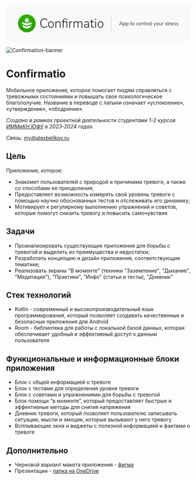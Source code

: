 <svg width="2325" height="466" viewBox="0 0 2325 466" fill="none" xmlns="http://www.w3.org/2000/svg">
<rect width="2325" height="466" rx="60" fill="#F9F9F9"/>
<path d="M1325 120V346" stroke="#1E1E1E" stroke-opacity="0.46" stroke-width="2" stroke-linecap="round"/>
<path d="M1428.42 257.396C1427.85 257.396 1427.39 257.264 1427.04 257C1426.73 256.78 1426.55 256.45 1426.51 256.01C1426.51 255.57 1426.62 255.086 1426.84 254.558L1445.38 211.922C1445.69 211.262 1446.07 210.8 1446.51 210.536C1446.95 210.228 1447.39 210.074 1447.83 210.074C1448.35 210.074 1448.82 210.228 1449.21 210.536C1449.65 210.8 1450 211.262 1450.27 211.922L1468.81 254.558C1469.08 255.086 1469.19 255.57 1469.14 256.01C1469.14 256.45 1468.99 256.78 1468.68 257C1468.42 257.264 1468 257.396 1467.43 257.396C1466.81 257.396 1466.31 257.242 1465.91 256.934C1465.56 256.582 1465.25 256.12 1464.99 255.548L1459.9 243.602L1462.08 244.592H1433.5L1435.75 243.602L1430.67 255.548C1430.4 256.208 1430.07 256.692 1429.68 257C1429.32 257.264 1428.91 257.396 1428.42 257.396ZM1447.76 215.486L1436.54 241.886L1435.02 241.094H1460.56L1459.18 241.886L1447.89 215.486H1447.76ZM1478.96 269.276C1478.3 269.276 1477.79 269.1 1477.44 268.748C1477.09 268.396 1476.91 267.89 1476.91 267.23V226.64C1476.91 225.936 1477.09 225.408 1477.44 225.056C1477.79 224.704 1478.3 224.528 1478.96 224.528C1479.57 224.528 1480.06 224.704 1480.41 225.056C1480.76 225.408 1480.94 225.936 1480.94 226.64V233.372L1480.21 232.976C1480.96 230.336 1482.39 228.246 1484.5 226.706C1486.61 225.166 1489.16 224.396 1492.16 224.396C1495.02 224.396 1497.5 225.078 1499.61 226.442C1501.77 227.806 1503.42 229.72 1504.56 232.184C1505.75 234.648 1506.35 237.574 1506.35 240.962C1506.35 244.35 1505.75 247.298 1504.56 249.806C1503.42 252.27 1501.79 254.184 1499.68 255.548C1497.57 256.868 1495.06 257.528 1492.16 257.528C1489.16 257.528 1486.61 256.758 1484.5 255.218C1482.39 253.678 1480.96 251.632 1480.21 249.08H1480.94V267.23C1480.94 267.89 1480.76 268.396 1480.41 268.748C1480.06 269.1 1479.57 269.276 1478.96 269.276ZM1491.56 254.162C1493.72 254.162 1495.59 253.656 1497.17 252.644C1498.8 251.588 1500.05 250.07 1500.93 248.09C1501.81 246.11 1502.25 243.734 1502.25 240.962C1502.25 236.782 1501.29 233.548 1499.35 231.26C1497.41 228.972 1494.82 227.828 1491.56 227.828C1489.41 227.828 1487.51 228.356 1485.89 229.412C1484.3 230.424 1483.07 231.92 1482.19 233.9C1481.31 235.836 1480.87 238.19 1480.87 240.962C1480.87 245.186 1481.84 248.442 1483.77 250.73C1485.71 253.018 1488.31 254.162 1491.56 254.162ZM1516.92 269.276C1516.26 269.276 1515.75 269.1 1515.4 268.748C1515.05 268.396 1514.87 267.89 1514.87 267.23V226.64C1514.87 225.936 1515.05 225.408 1515.4 225.056C1515.75 224.704 1516.26 224.528 1516.92 224.528C1517.54 224.528 1518.02 224.704 1518.37 225.056C1518.72 225.408 1518.9 225.936 1518.9 226.64V233.372L1518.17 232.976C1518.92 230.336 1520.35 228.246 1522.46 226.706C1524.58 225.166 1527.13 224.396 1530.12 224.396C1532.98 224.396 1535.47 225.078 1537.58 226.442C1539.73 227.806 1541.38 229.72 1542.53 232.184C1543.72 234.648 1544.31 237.574 1544.31 240.962C1544.31 244.35 1543.72 247.298 1542.53 249.806C1541.38 252.27 1539.76 254.184 1537.64 255.548C1535.53 256.868 1533.02 257.528 1530.12 257.528C1527.13 257.528 1524.58 256.758 1522.46 255.218C1520.35 253.678 1518.92 251.632 1518.17 249.08H1518.9V267.23C1518.9 267.89 1518.72 268.396 1518.37 268.748C1518.02 269.1 1517.54 269.276 1516.92 269.276ZM1529.53 254.162C1531.68 254.162 1533.55 253.656 1535.14 252.644C1536.76 251.588 1538.02 250.07 1538.9 248.09C1539.78 246.11 1540.22 243.734 1540.22 240.962C1540.22 236.782 1539.25 233.548 1537.31 231.26C1535.38 228.972 1532.78 227.828 1529.53 227.828C1527.37 227.828 1525.48 228.356 1523.85 229.412C1522.27 230.424 1521.03 231.92 1520.15 233.9C1519.27 235.836 1518.83 238.19 1518.83 240.962C1518.83 245.186 1519.8 248.442 1521.74 250.73C1523.67 253.018 1526.27 254.162 1529.53 254.162ZM1581.54 257.528C1579.17 257.528 1577.19 257.088 1575.6 256.208C1574.02 255.328 1572.83 254.074 1572.04 252.446C1571.25 250.774 1570.85 248.728 1570.85 246.308V228.224H1565.97C1565.4 228.224 1564.93 228.092 1564.58 227.828C1564.23 227.52 1564.05 227.102 1564.05 226.574C1564.05 226.09 1564.23 225.716 1564.58 225.452C1564.93 225.144 1565.4 224.99 1565.97 224.99H1570.85V216.74C1570.85 216.036 1571.03 215.53 1571.38 215.222C1571.73 214.87 1572.24 214.694 1572.9 214.694C1573.51 214.694 1574 214.87 1574.35 215.222C1574.7 215.53 1574.88 216.036 1574.88 216.74V224.99H1583.79C1584.4 224.99 1584.87 225.144 1585.17 225.452C1585.48 225.716 1585.64 226.09 1585.64 226.574C1585.64 227.102 1585.48 227.52 1585.17 227.828C1584.87 228.092 1584.4 228.224 1583.79 228.224H1574.88V245.78C1574.88 248.464 1575.43 250.51 1576.53 251.918C1577.63 253.326 1579.45 254.03 1582.01 254.03C1582.89 254.03 1583.61 253.942 1584.18 253.766C1584.8 253.546 1585.31 253.436 1585.7 253.436C1586.01 253.436 1586.27 253.568 1586.49 253.832C1586.76 254.096 1586.89 254.514 1586.89 255.086C1586.89 255.438 1586.8 255.79 1586.63 256.142C1586.49 256.494 1586.23 256.714 1585.83 256.802C1585.35 256.978 1584.69 257.132 1583.85 257.264C1583.02 257.44 1582.25 257.528 1581.54 257.528ZM1603.99 257.528C1601 257.528 1598.4 256.846 1596.2 255.482C1594 254.118 1592.28 252.204 1591.05 249.74C1589.86 247.276 1589.27 244.35 1589.27 240.962C1589.27 238.454 1589.6 236.188 1590.26 234.164C1590.96 232.14 1591.95 230.402 1593.23 228.95C1594.55 227.454 1596.11 226.332 1597.92 225.584C1599.76 224.792 1601.79 224.396 1603.99 224.396C1607.02 224.396 1609.64 225.078 1611.84 226.442C1614.04 227.806 1615.74 229.742 1616.92 232.25C1618.16 234.714 1618.77 237.618 1618.77 240.962C1618.77 243.514 1618.42 245.802 1617.72 247.826C1617.06 249.85 1616.07 251.588 1614.75 253.04C1613.47 254.492 1611.93 255.614 1610.13 256.406C1608.32 257.154 1606.28 257.528 1603.99 257.528ZM1603.99 254.162C1606.19 254.162 1608.08 253.656 1609.66 252.644C1611.29 251.588 1612.52 250.07 1613.36 248.09C1614.24 246.11 1614.68 243.734 1614.68 240.962C1614.68 236.782 1613.71 233.548 1611.78 231.26C1609.88 228.972 1607.29 227.828 1603.99 227.828C1601.83 227.828 1599.94 228.356 1598.31 229.412C1596.73 230.424 1595.5 231.92 1594.62 233.9C1593.78 235.836 1593.36 238.19 1593.36 240.962C1593.36 245.186 1594.33 248.442 1596.27 250.73C1598.2 253.018 1600.78 254.162 1603.99 254.162ZM1657.04 257.528C1653.92 257.528 1651.23 256.846 1648.99 255.482C1646.75 254.074 1645.01 252.116 1643.78 249.608C1642.59 247.056 1641.99 244.108 1641.99 240.764C1641.99 238.212 1642.32 235.946 1642.98 233.966C1643.69 231.942 1644.68 230.226 1645.95 228.818C1647.27 227.41 1648.86 226.332 1650.71 225.584C1652.6 224.792 1654.71 224.396 1657.04 224.396C1658.67 224.396 1660.34 224.682 1662.06 225.254C1663.77 225.782 1665.34 226.684 1666.74 227.96C1667.05 228.224 1667.25 228.532 1667.34 228.884C1667.43 229.236 1667.4 229.588 1667.27 229.94C1667.14 230.248 1666.94 230.512 1666.68 230.732C1666.41 230.908 1666.08 231.018 1665.69 231.062C1665.34 231.062 1664.96 230.886 1664.57 230.534C1663.33 229.522 1662.08 228.84 1660.8 228.488C1659.57 228.092 1658.36 227.894 1657.17 227.894C1655.37 227.894 1653.79 228.18 1652.42 228.752C1651.06 229.324 1649.89 230.16 1648.92 231.26C1648 232.36 1647.3 233.724 1646.81 235.352C1646.33 236.936 1646.09 238.762 1646.09 240.83C1646.09 244.966 1647.03 248.222 1648.92 250.598C1650.86 252.93 1653.61 254.096 1657.17 254.096C1658.36 254.096 1659.57 253.92 1660.8 253.568C1662.08 253.172 1663.33 252.468 1664.57 251.456C1664.96 251.104 1665.34 250.95 1665.69 250.994C1666.08 250.994 1666.41 251.104 1666.68 251.324C1666.94 251.5 1667.12 251.764 1667.21 252.116C1667.34 252.424 1667.36 252.754 1667.27 253.106C1667.18 253.458 1666.99 253.766 1666.68 254.03C1665.31 255.306 1663.77 256.208 1662.06 256.736C1660.34 257.264 1658.67 257.528 1657.04 257.528ZM1686.36 257.528C1683.37 257.528 1680.77 256.846 1678.57 255.482C1676.37 254.118 1674.66 252.204 1673.42 249.74C1672.24 247.276 1671.64 244.35 1671.64 240.962C1671.64 238.454 1671.97 236.188 1672.63 234.164C1673.34 232.14 1674.33 230.402 1675.6 228.95C1676.92 227.454 1678.48 226.332 1680.29 225.584C1682.14 224.792 1684.16 224.396 1686.36 224.396C1689.4 224.396 1692.01 225.078 1694.21 226.442C1696.41 227.806 1698.11 229.742 1699.3 232.25C1700.53 234.714 1701.14 237.618 1701.14 240.962C1701.14 243.514 1700.79 245.802 1700.09 247.826C1699.43 249.85 1698.44 251.588 1697.12 253.04C1695.84 254.492 1694.3 255.614 1692.5 256.406C1690.69 257.154 1688.65 257.528 1686.36 257.528ZM1686.36 254.162C1688.56 254.162 1690.45 253.656 1692.04 252.644C1693.66 251.588 1694.9 250.07 1695.73 248.09C1696.61 246.11 1697.05 243.734 1697.05 240.962C1697.05 236.782 1696.08 233.548 1694.15 231.26C1692.26 228.972 1689.66 227.828 1686.36 227.828C1684.2 227.828 1682.31 228.356 1680.68 229.412C1679.1 230.424 1677.87 231.92 1676.99 233.9C1676.15 235.836 1675.73 238.19 1675.73 240.962C1675.73 245.186 1676.7 248.442 1678.64 250.73C1680.57 253.018 1683.15 254.162 1686.36 254.162ZM1711.76 257.396C1711.1 257.396 1710.6 257.22 1710.24 256.868C1709.89 256.516 1709.72 256.01 1709.72 255.35V226.64C1709.72 225.936 1709.89 225.408 1710.24 225.056C1710.6 224.704 1711.1 224.528 1711.76 224.528C1712.38 224.528 1712.84 224.704 1713.15 225.056C1713.5 225.408 1713.68 225.936 1713.68 226.64V232.844L1712.95 232.448C1713.83 229.808 1715.33 227.806 1717.44 226.442C1719.59 225.078 1722.06 224.396 1724.83 224.396C1727.38 224.396 1729.49 224.858 1731.17 225.782C1732.88 226.662 1734.16 228.026 1734.99 229.874C1735.83 231.722 1736.25 234.032 1736.25 236.804V255.35C1736.25 256.01 1736.07 256.516 1735.72 256.868C1735.37 257.22 1734.88 257.396 1734.27 257.396C1733.61 257.396 1733.1 257.22 1732.75 256.868C1732.4 256.516 1732.22 256.01 1732.22 255.35V237.134C1732.22 233.922 1731.58 231.59 1730.31 230.138C1729.03 228.642 1727.01 227.894 1724.24 227.894C1721.07 227.894 1718.52 228.884 1716.58 230.864C1714.69 232.8 1713.74 235.418 1713.74 238.718V255.35C1713.74 256.714 1713.08 257.396 1711.76 257.396ZM1758.73 257.528C1756.35 257.528 1754.37 257.088 1752.79 256.208C1751.2 255.328 1750.01 254.074 1749.22 252.446C1748.43 250.774 1748.03 248.728 1748.03 246.308V228.224H1743.15C1742.58 228.224 1742.12 228.092 1741.76 227.828C1741.41 227.52 1741.24 227.102 1741.24 226.574C1741.24 226.09 1741.41 225.716 1741.76 225.452C1742.12 225.144 1742.58 224.99 1743.15 224.99H1748.03V216.74C1748.03 216.036 1748.21 215.53 1748.56 215.222C1748.91 214.87 1749.42 214.694 1750.08 214.694C1750.7 214.694 1751.18 214.87 1751.53 215.222C1751.88 215.53 1752.06 216.036 1752.06 216.74V224.99H1760.97C1761.59 224.99 1762.05 225.144 1762.36 225.452C1762.66 225.716 1762.82 226.09 1762.82 226.574C1762.82 227.102 1762.66 227.52 1762.36 227.828C1762.05 228.092 1761.59 228.224 1760.97 228.224H1752.06V245.78C1752.06 248.464 1752.61 250.51 1753.71 251.918C1754.81 253.326 1756.64 254.03 1759.19 254.03C1760.07 254.03 1760.79 253.942 1761.37 253.766C1761.98 253.546 1762.49 253.436 1762.88 253.436C1763.19 253.436 1763.46 253.568 1763.68 253.832C1763.94 254.096 1764.07 254.514 1764.07 255.086C1764.07 255.438 1763.98 255.79 1763.81 256.142C1763.68 256.494 1763.41 256.714 1763.02 256.802C1762.53 256.978 1761.87 257.132 1761.04 257.264C1760.2 257.44 1759.43 257.528 1758.73 257.528ZM1770.8 257.396C1770.14 257.396 1769.63 257.22 1769.28 256.868C1768.93 256.516 1768.75 256.01 1768.75 255.35V226.64C1768.75 225.936 1768.93 225.408 1769.28 225.056C1769.63 224.704 1770.14 224.528 1770.8 224.528C1771.42 224.528 1771.88 224.704 1772.19 225.056C1772.54 225.408 1772.71 225.936 1772.71 226.64V232.514H1772.05C1772.85 229.918 1774.25 227.916 1776.28 226.508C1778.35 225.1 1780.81 224.374 1783.67 224.33C1784.2 224.286 1784.64 224.396 1784.99 224.66C1785.34 224.924 1785.52 225.342 1785.52 225.914C1785.56 226.53 1785.43 227.014 1785.12 227.366C1784.81 227.674 1784.31 227.872 1783.6 227.96L1782.68 228.026C1779.56 228.334 1777.14 229.368 1775.42 231.128C1773.7 232.888 1772.85 235.264 1772.85 238.256V255.35C1772.85 256.01 1772.67 256.516 1772.32 256.868C1772.01 257.22 1771.5 257.396 1770.8 257.396ZM1803.66 257.528C1800.67 257.528 1798.08 256.846 1795.88 255.482C1793.68 254.118 1791.96 252.204 1790.73 249.74C1789.54 247.276 1788.95 244.35 1788.95 240.962C1788.95 238.454 1789.28 236.188 1789.94 234.164C1790.64 232.14 1791.63 230.402 1792.91 228.95C1794.23 227.454 1795.79 226.332 1797.59 225.584C1799.44 224.792 1801.46 224.396 1803.66 224.396C1806.7 224.396 1809.32 225.078 1811.52 226.442C1813.72 227.806 1815.41 229.742 1816.6 232.25C1817.83 234.714 1818.45 237.618 1818.45 240.962C1818.45 243.514 1818.1 245.802 1817.39 247.826C1816.73 249.85 1815.74 251.588 1814.42 253.04C1813.15 254.492 1811.61 255.614 1809.8 256.406C1808 257.154 1805.95 257.528 1803.66 257.528ZM1803.66 254.162C1805.86 254.162 1807.76 253.656 1809.34 252.644C1810.97 251.588 1812.2 250.07 1813.04 248.09C1813.92 246.11 1814.36 243.734 1814.36 240.962C1814.36 236.782 1813.39 233.548 1811.45 231.26C1809.56 228.972 1806.96 227.828 1803.66 227.828C1801.51 227.828 1799.62 228.356 1797.99 229.412C1796.4 230.424 1795.17 231.92 1794.29 233.9C1793.46 235.836 1793.04 238.19 1793.04 240.962C1793.04 245.186 1794.01 248.442 1795.94 250.73C1797.88 253.018 1800.45 254.162 1803.66 254.162ZM1836.26 257.528C1833.31 257.528 1831.02 256.604 1829.4 254.756C1827.81 252.908 1827.02 250.29 1827.02 246.902V212.12C1827.02 211.416 1827.2 210.91 1827.55 210.602C1827.9 210.25 1828.41 210.074 1829.07 210.074C1829.68 210.074 1830.17 210.25 1830.52 210.602C1830.87 210.91 1831.05 211.416 1831.05 212.12V246.44C1831.05 248.992 1831.55 250.906 1832.56 252.182C1833.58 253.414 1835.05 254.03 1836.99 254.03C1837.43 254.03 1837.8 254.008 1838.11 253.964C1838.42 253.92 1838.72 253.898 1839.03 253.898C1839.43 253.854 1839.71 253.942 1839.89 254.162C1840.11 254.338 1840.22 254.734 1840.22 255.35C1840.22 255.966 1840.07 256.428 1839.76 256.736C1839.45 257.044 1838.94 257.264 1838.24 257.396C1837.93 257.44 1837.6 257.462 1837.25 257.462C1836.94 257.506 1836.61 257.528 1836.26 257.528ZM1869.2 269.276C1868.67 269.276 1868.26 269.122 1867.95 268.814C1867.64 268.55 1867.46 268.176 1867.42 267.692C1867.42 267.252 1867.51 266.79 1867.68 266.306L1872.24 255.944V257.792L1859.3 227.564C1859.08 227.036 1858.99 226.552 1859.04 226.112C1859.13 225.628 1859.32 225.254 1859.63 224.99C1859.98 224.682 1860.47 224.528 1861.08 224.528C1861.66 224.528 1862.07 224.66 1862.34 224.924C1862.65 225.188 1862.91 225.606 1863.13 226.178L1874.88 254.624H1873.23L1884.98 226.178C1885.24 225.562 1885.53 225.144 1885.83 224.924C1886.14 224.66 1886.58 224.528 1887.15 224.528C1887.73 224.528 1888.14 224.682 1888.41 224.99C1888.72 225.254 1888.89 225.606 1888.94 226.046C1888.98 226.486 1888.89 226.97 1888.67 227.498L1871.45 267.692C1871.18 268.308 1870.87 268.726 1870.52 268.946C1870.21 269.166 1869.77 269.276 1869.2 269.276ZM1908.4 257.528C1905.41 257.528 1902.81 256.846 1900.61 255.482C1898.41 254.118 1896.7 252.204 1895.46 249.74C1894.28 247.276 1893.68 244.35 1893.68 240.962C1893.68 238.454 1894.01 236.188 1894.67 234.164C1895.38 232.14 1896.37 230.402 1897.64 228.95C1898.96 227.454 1900.52 226.332 1902.33 225.584C1904.18 224.792 1906.2 224.396 1908.4 224.396C1911.44 224.396 1914.05 225.078 1916.25 226.442C1918.45 227.806 1920.15 229.742 1921.34 232.25C1922.57 234.714 1923.18 237.618 1923.18 240.962C1923.18 243.514 1922.83 245.802 1922.13 247.826C1921.47 249.85 1920.48 251.588 1919.16 253.04C1917.88 254.492 1916.34 255.614 1914.54 256.406C1912.73 257.154 1910.69 257.528 1908.4 257.528ZM1908.4 254.162C1910.6 254.162 1912.49 253.656 1914.08 252.644C1915.7 251.588 1916.94 250.07 1917.77 248.09C1918.65 246.11 1919.09 243.734 1919.09 240.962C1919.09 236.782 1918.12 233.548 1916.19 231.26C1914.3 228.972 1911.7 227.828 1908.4 227.828C1906.24 227.828 1904.35 228.356 1902.72 229.412C1901.14 230.424 1899.91 231.92 1899.03 233.9C1898.19 235.836 1897.77 238.19 1897.77 240.962C1897.77 245.186 1898.74 248.442 1900.68 250.73C1902.61 253.018 1905.19 254.162 1908.4 254.162ZM1943.04 257.528C1940.49 257.528 1938.36 257.066 1936.64 256.142C1934.97 255.218 1933.71 253.832 1932.88 251.984C1932.04 250.136 1931.62 247.848 1931.62 245.12V226.64C1931.62 225.936 1931.8 225.408 1932.15 225.056C1932.5 224.704 1933.01 224.528 1933.67 224.528C1934.29 224.528 1934.77 224.704 1935.12 225.056C1935.47 225.408 1935.65 225.936 1935.65 226.64V244.922C1935.65 248.002 1936.29 250.312 1937.56 251.852C1938.84 253.348 1940.84 254.096 1943.57 254.096C1946.56 254.096 1948.98 253.106 1950.83 251.126C1952.68 249.102 1953.6 246.462 1953.6 243.206V226.64C1953.6 225.936 1953.78 225.408 1954.13 225.056C1954.48 224.704 1954.99 224.528 1955.65 224.528C1956.26 224.528 1956.75 224.704 1957.1 225.056C1957.45 225.408 1957.63 225.936 1957.63 226.64V255.35C1957.63 256.714 1956.99 257.396 1955.71 257.396C1955.1 257.396 1954.61 257.22 1954.26 256.868C1953.91 256.516 1953.73 256.01 1953.73 255.35V248.816L1954.53 249.278C1953.69 251.962 1952.24 254.008 1950.17 255.416C1948.1 256.824 1945.73 257.528 1943.04 257.528ZM1970.28 257.396C1969.62 257.396 1969.12 257.22 1968.77 256.868C1968.41 256.516 1968.24 256.01 1968.24 255.35V226.64C1968.24 225.936 1968.41 225.408 1968.77 225.056C1969.12 224.704 1969.62 224.528 1970.28 224.528C1970.9 224.528 1971.36 224.704 1971.67 225.056C1972.02 225.408 1972.2 225.936 1972.2 226.64V232.514H1971.54C1972.33 229.918 1973.74 227.916 1975.76 226.508C1977.83 225.1 1980.29 224.374 1983.15 224.33C1983.68 224.286 1984.12 224.396 1984.47 224.66C1984.83 224.924 1985 225.342 1985 225.914C1985.05 226.53 1984.91 227.014 1984.61 227.366C1984.3 227.674 1983.79 227.872 1983.09 227.96L1982.16 228.026C1979.04 228.334 1976.62 229.368 1974.9 231.128C1973.19 232.888 1972.33 235.264 1972.33 238.256V255.35C1972.33 256.01 1972.15 256.516 1971.8 256.868C1971.49 257.22 1970.99 257.396 1970.28 257.396ZM2017.85 257.528C2015.87 257.528 2013.89 257.264 2011.91 256.736C2009.98 256.208 2008.13 255.306 2006.37 254.03C2006.02 253.81 2005.77 253.546 2005.64 253.238C2005.55 252.886 2005.53 252.534 2005.58 252.182C2005.66 251.83 2005.82 251.544 2006.04 251.324C2006.3 251.06 2006.61 250.906 2006.96 250.862C2007.31 250.818 2007.69 250.928 2008.08 251.192C2009.8 252.336 2011.47 253.128 2013.1 253.568C2014.73 254.008 2016.36 254.228 2017.98 254.228C2020.67 254.228 2022.71 253.722 2024.12 252.71C2025.53 251.698 2026.23 250.334 2026.23 248.618C2026.23 247.21 2025.77 246.132 2024.85 245.384C2023.97 244.592 2022.52 243.954 2020.49 243.47L2014.75 242.15C2011.98 241.534 2009.93 240.544 2008.61 239.18C2007.29 237.772 2006.63 235.968 2006.63 233.768C2006.63 231.876 2007.12 230.226 2008.08 228.818C2009.1 227.41 2010.5 226.332 2012.31 225.584C2014.16 224.792 2016.27 224.396 2018.64 224.396C2020.58 224.396 2022.43 224.682 2024.19 225.254C2025.95 225.826 2027.49 226.706 2028.81 227.894C2029.16 228.158 2029.38 228.466 2029.47 228.818C2029.6 229.17 2029.6 229.522 2029.47 229.874C2029.38 230.182 2029.2 230.446 2028.94 230.666C2028.68 230.886 2028.37 230.996 2028.02 230.996C2027.66 230.996 2027.29 230.864 2026.89 230.6C2025.62 229.632 2024.28 228.928 2022.87 228.488C2021.46 228.004 2020.03 227.762 2018.58 227.762C2016.03 227.762 2014.05 228.29 2012.64 229.346C2011.27 230.402 2010.59 231.832 2010.59 233.636C2010.59 235 2011.01 236.1 2011.85 236.936C2012.73 237.772 2014.09 238.41 2015.94 238.85L2021.68 240.17C2024.54 240.83 2026.67 241.82 2028.08 243.14C2029.49 244.416 2030.19 246.154 2030.19 248.354C2030.19 251.17 2029.07 253.414 2026.83 255.086C2024.63 256.714 2021.64 257.528 2017.85 257.528ZM2050.7 257.528C2048.32 257.528 2046.34 257.088 2044.76 256.208C2043.17 255.328 2041.99 254.074 2041.19 252.446C2040.4 250.774 2040.01 248.728 2040.01 246.308V228.224H2035.12C2034.55 228.224 2034.09 228.092 2033.74 227.828C2033.38 227.52 2033.21 227.102 2033.21 226.574C2033.21 226.09 2033.38 225.716 2033.74 225.452C2034.09 225.144 2034.55 224.99 2035.12 224.99H2040.01V216.74C2040.01 216.036 2040.18 215.53 2040.53 215.222C2040.89 214.87 2041.39 214.694 2042.05 214.694C2042.67 214.694 2043.15 214.87 2043.5 215.222C2043.86 215.53 2044.03 216.036 2044.03 216.74V224.99H2052.94C2053.56 224.99 2054.02 225.144 2054.33 225.452C2054.64 225.716 2054.79 226.09 2054.79 226.574C2054.79 227.102 2054.64 227.52 2054.33 227.828C2054.02 228.092 2053.56 228.224 2052.94 228.224H2044.03V245.78C2044.03 248.464 2044.58 250.51 2045.68 251.918C2046.78 253.326 2048.61 254.03 2051.16 254.03C2052.04 254.03 2052.77 253.942 2053.34 253.766C2053.95 253.546 2054.46 253.436 2054.86 253.436C2055.16 253.436 2055.43 253.568 2055.65 253.832C2055.91 254.096 2056.04 254.514 2056.04 255.086C2056.04 255.438 2055.96 255.79 2055.78 256.142C2055.65 256.494 2055.38 256.714 2054.99 256.802C2054.5 256.978 2053.84 257.132 2053.01 257.264C2052.17 257.44 2051.4 257.528 2050.7 257.528ZM2062.77 257.396C2062.11 257.396 2061.61 257.22 2061.26 256.868C2060.9 256.516 2060.73 256.01 2060.73 255.35V226.64C2060.73 225.936 2060.9 225.408 2061.26 225.056C2061.61 224.704 2062.11 224.528 2062.77 224.528C2063.39 224.528 2063.85 224.704 2064.16 225.056C2064.51 225.408 2064.69 225.936 2064.69 226.64V232.514H2064.03C2064.82 229.918 2066.23 227.916 2068.25 226.508C2070.32 225.1 2072.78 224.374 2075.64 224.33C2076.17 224.286 2076.61 224.396 2076.96 224.66C2077.32 224.924 2077.49 225.342 2077.49 225.914C2077.54 226.53 2077.4 227.014 2077.1 227.366C2076.79 227.674 2076.28 227.872 2075.58 227.96L2074.65 228.026C2071.53 228.334 2069.11 229.368 2067.39 231.128C2065.68 232.888 2064.82 235.264 2064.82 238.256V255.35C2064.82 256.01 2064.64 256.516 2064.29 256.868C2063.98 257.22 2063.48 257.396 2062.77 257.396ZM2096.83 257.528C2093.53 257.528 2090.69 256.868 2088.31 255.548C2085.94 254.228 2084.11 252.336 2082.83 249.872C2081.56 247.408 2080.92 244.482 2080.92 241.094C2080.92 237.75 2081.56 234.846 2082.83 232.382C2084.11 229.874 2085.87 227.916 2088.11 226.508C2090.4 225.1 2093.02 224.396 2095.97 224.396C2098.12 224.396 2100.02 224.77 2101.64 225.518C2103.32 226.222 2104.72 227.256 2105.87 228.62C2107.06 229.94 2107.96 231.568 2108.57 233.504C2109.19 235.396 2109.5 237.552 2109.5 239.972C2109.5 240.588 2109.32 241.05 2108.97 241.358C2108.66 241.666 2108.22 241.82 2107.65 241.82H2083.82V238.85H2106.99L2105.93 239.708C2105.93 237.156 2105.56 235 2104.81 233.24C2104.06 231.436 2102.94 230.05 2101.45 229.082C2099.99 228.114 2098.19 227.63 2096.03 227.63C2093.61 227.63 2091.57 228.202 2089.9 229.346C2088.22 230.446 2086.97 231.986 2086.13 233.966C2085.3 235.902 2084.88 238.146 2084.88 240.698V241.028C2084.88 245.252 2085.91 248.508 2087.98 250.796C2090.05 253.04 2092.95 254.162 2096.69 254.162C2098.32 254.162 2099.88 253.942 2101.38 253.502C2102.92 253.062 2104.42 252.314 2105.87 251.258C2106.31 250.95 2106.73 250.796 2107.12 250.796C2107.56 250.796 2107.91 250.906 2108.18 251.126C2108.49 251.346 2108.68 251.632 2108.77 251.984C2108.9 252.292 2108.88 252.644 2108.71 253.04C2108.57 253.392 2108.29 253.722 2107.85 254.03C2106.44 255.174 2104.75 256.054 2102.77 256.67C2100.79 257.242 2098.81 257.528 2096.83 257.528ZM2128.13 257.528C2126.15 257.528 2124.17 257.264 2122.19 256.736C2120.26 256.208 2118.41 255.306 2116.65 254.03C2116.3 253.81 2116.05 253.546 2115.92 253.238C2115.83 252.886 2115.81 252.534 2115.86 252.182C2115.94 251.83 2116.1 251.544 2116.32 251.324C2116.58 251.06 2116.89 250.906 2117.24 250.862C2117.59 250.818 2117.97 250.928 2118.36 251.192C2120.08 252.336 2121.75 253.128 2123.38 253.568C2125.01 254.008 2126.64 254.228 2128.26 254.228C2130.95 254.228 2132.99 253.722 2134.4 252.71C2135.81 251.698 2136.51 250.334 2136.51 248.618C2136.51 247.21 2136.05 246.132 2135.13 245.384C2134.25 244.592 2132.8 243.954 2130.77 243.47L2125.03 242.15C2122.26 241.534 2120.21 240.544 2118.89 239.18C2117.57 237.772 2116.91 235.968 2116.91 233.768C2116.91 231.876 2117.4 230.226 2118.36 228.818C2119.38 227.41 2120.78 226.332 2122.59 225.584C2124.44 224.792 2126.55 224.396 2128.92 224.396C2130.86 224.396 2132.71 224.682 2134.47 225.254C2136.23 225.826 2137.77 226.706 2139.09 227.894C2139.44 228.158 2139.66 228.466 2139.75 228.818C2139.88 229.17 2139.88 229.522 2139.75 229.874C2139.66 230.182 2139.48 230.446 2139.22 230.666C2138.96 230.886 2138.65 230.996 2138.3 230.996C2137.94 230.996 2137.57 230.864 2137.17 230.6C2135.9 229.632 2134.56 228.928 2133.15 228.488C2131.74 228.004 2130.31 227.762 2128.86 227.762C2126.31 227.762 2124.33 228.29 2122.92 229.346C2121.55 230.402 2120.87 231.832 2120.87 233.636C2120.87 235 2121.29 236.1 2122.13 236.936C2123.01 237.772 2124.37 238.41 2126.22 238.85L2131.96 240.17C2134.82 240.83 2136.95 241.82 2138.36 243.14C2139.77 244.416 2140.47 246.154 2140.47 248.354C2140.47 251.17 2139.35 253.414 2137.11 255.086C2134.91 256.714 2131.92 257.528 2128.13 257.528ZM2159.65 257.528C2157.67 257.528 2155.69 257.264 2153.71 256.736C2151.77 256.208 2149.93 255.306 2148.17 254.03C2147.81 253.81 2147.57 253.546 2147.44 253.238C2147.35 252.886 2147.33 252.534 2147.37 252.182C2147.46 251.83 2147.62 251.544 2147.84 251.324C2148.1 251.06 2148.41 250.906 2148.76 250.862C2149.11 250.818 2149.49 250.928 2149.88 251.192C2151.6 252.336 2153.27 253.128 2154.9 253.568C2156.53 254.008 2158.15 254.228 2159.78 254.228C2162.47 254.228 2164.51 253.722 2165.92 252.71C2167.33 251.698 2168.03 250.334 2168.03 248.618C2168.03 247.21 2167.57 246.132 2166.65 245.384C2165.77 244.592 2164.31 243.954 2162.29 243.47L2156.55 242.15C2153.78 241.534 2151.73 240.544 2150.41 239.18C2149.09 237.772 2148.43 235.968 2148.43 233.768C2148.43 231.876 2148.91 230.226 2149.88 228.818C2150.89 227.41 2152.3 226.332 2154.11 225.584C2155.95 224.792 2158.07 224.396 2160.44 224.396C2162.38 224.396 2164.23 224.682 2165.99 225.254C2167.75 225.826 2169.29 226.706 2170.61 227.894C2170.96 228.158 2171.18 228.466 2171.27 228.818C2171.4 229.17 2171.4 229.522 2171.27 229.874C2171.18 230.182 2171 230.446 2170.74 230.666C2170.47 230.886 2170.17 230.996 2169.81 230.996C2169.46 230.996 2169.09 230.864 2168.69 230.6C2167.42 229.632 2166.07 228.928 2164.67 228.488C2163.26 228.004 2161.83 227.762 2160.38 227.762C2157.82 227.762 2155.84 228.29 2154.44 229.346C2153.07 230.402 2152.39 231.832 2152.39 233.636C2152.39 235 2152.81 236.1 2153.64 236.936C2154.52 237.772 2155.89 238.41 2157.74 238.85L2163.48 240.17C2166.34 240.83 2168.47 241.82 2169.88 243.14C2171.29 244.416 2171.99 246.154 2171.99 248.354C2171.99 251.17 2170.87 253.414 2168.63 255.086C2166.43 256.714 2163.43 257.528 2159.65 257.528Z" fill="black"/>
<path d="M372.506 233C372.506 170.592 322.696 120 261.253 120C199.81 120 150 170.592 150 233C150 295.408 199.81 346 261.253 346C322.696 346 372.506 295.408 372.506 233Z" fill="url(#paint0_linear_3_68)"/>
<path d="M261.253 258.548C268.38 258.548 276.292 257.111 284.991 254.237C293.69 251.363 306.738 246.306 324.135 239.068V236.673C324.135 231.244 321.987 226.879 317.69 223.579C313.393 220.279 308.677 219.374 303.541 220.865C301.76 221.397 299.951 222.036 298.115 222.781C296.278 223.526 293.843 224.484 290.808 225.655C284.415 228.423 279.017 230.339 274.615 231.403C270.214 232.468 265.76 233 261.253 233C256.537 233 251.978 232.442 247.576 231.327C243.174 230.211 237.62 228.267 230.912 225.495C228.397 224.431 226.224 223.554 224.392 222.864C222.559 222.174 220.803 221.561 219.122 221.024C213.987 219.321 209.245 220.12 204.898 223.42C200.551 226.719 198.375 231.137 198.371 236.673V238.748C212.1 245.135 224.153 250.032 234.528 253.438C244.904 256.845 253.812 258.548 261.253 258.548ZM261.253 296.87C275.716 296.87 288.424 292.85 299.378 284.811C310.333 276.772 317.746 266.474 321.62 253.917C307.891 259.879 296.362 264.271 287.035 267.094C277.707 269.917 269.113 271.326 261.253 271.322C253.288 271.322 244.195 269.804 233.975 266.768C223.754 263.732 212.62 259.395 200.572 253.758C204.135 266.851 211.314 277.311 222.109 285.137C232.904 292.963 245.952 296.874 261.253 296.87ZM261.253 220.226C254.336 220.226 248.415 217.725 243.489 212.721C238.563 207.718 236.1 201.704 236.1 194.678C236.1 187.653 238.563 181.638 243.489 176.635C248.415 171.632 254.336 169.13 261.253 169.13C268.17 169.13 274.091 171.632 279.017 176.635C283.943 181.638 286.406 187.653 286.406 194.678C286.406 201.704 283.943 207.718 279.017 212.721C274.091 217.725 268.17 220.226 261.253 220.226Z" fill="white"/>
<path d="M482.492 288.341C471.744 288.341 462.539 286.017 454.877 281.369C447.215 276.613 441.309 269.858 437.159 261.103C433.115 252.348 431.093 241.917 431.093 229.811C431.093 220.732 432.21 212.626 434.445 205.492C436.786 198.25 440.138 192.143 444.501 187.171C448.971 182.091 454.398 178.2 460.783 175.498C467.274 172.796 474.511 171.444 482.492 171.444C489.515 171.444 496.06 172.471 502.125 174.525C508.191 176.579 513.406 179.605 517.769 183.604C518.833 184.577 519.525 185.604 519.844 186.685C520.163 187.766 520.163 188.792 519.844 189.765C519.631 190.63 519.152 191.387 518.407 192.035C517.662 192.575 516.758 192.846 515.694 192.846C514.736 192.738 513.672 192.197 512.501 191.224C508.457 187.658 503.935 185.009 498.933 183.28C494.038 181.551 488.611 180.686 482.651 180.686C473.819 180.686 466.317 182.631 460.144 186.523C454.079 190.306 449.45 195.872 446.257 203.222C443.171 210.572 441.628 219.435 441.628 229.811C441.628 240.296 443.171 249.213 446.257 256.563C449.45 263.913 454.079 269.533 460.144 273.425C466.317 277.208 473.819 279.099 482.651 279.099C488.504 279.099 493.931 278.234 498.933 276.505C503.935 274.668 508.51 271.965 512.661 268.398C513.831 267.426 514.895 266.939 515.853 266.939C516.917 266.939 517.769 267.264 518.407 267.912C519.152 268.453 519.684 269.209 520.003 270.182C520.323 271.047 520.323 271.965 520.003 272.938C519.791 273.911 519.205 274.83 518.247 275.694C513.672 279.91 508.351 283.098 502.285 285.26C496.326 287.314 489.728 288.341 482.492 288.341Z" fill="#1E1E1E"/>
<path d="M565.778 288.341C558.542 288.341 552.263 286.665 546.942 283.314C541.622 279.964 537.471 275.262 534.492 269.209C531.619 263.156 530.182 255.968 530.182 247.646C530.182 241.485 530.98 235.918 532.576 230.946C534.279 225.974 536.673 221.705 539.759 218.138C542.952 214.463 546.73 211.707 551.093 209.869C555.562 207.924 560.457 206.951 565.778 206.951C573.121 206.951 579.452 208.626 584.773 211.977C590.094 215.328 594.191 220.084 597.064 226.245C600.044 232.297 601.534 239.431 601.534 247.646C601.534 253.915 600.682 259.535 598.98 264.507C597.384 269.479 594.989 273.749 591.797 277.316C588.711 280.883 584.986 283.639 580.623 285.584C576.26 287.422 571.312 288.341 565.778 288.341ZM565.778 280.072C571.099 280.072 575.675 278.829 579.506 276.343C583.443 273.749 586.423 270.02 588.445 265.156C590.573 260.292 591.637 254.455 591.637 247.646C591.637 237.378 589.296 229.433 584.614 223.813C580.038 218.192 573.759 215.382 565.778 215.382C560.564 215.382 555.988 216.679 552.05 219.273C548.219 221.759 545.24 225.434 543.111 230.298C541.09 235.054 540.079 240.836 540.079 247.646C540.079 258.022 542.42 266.021 547.102 271.641C551.784 277.262 558.01 280.072 565.778 280.072Z" fill="#1E1E1E"/>
<path d="M627.213 288.016C625.617 288.016 624.393 287.584 623.542 286.719C622.691 285.855 622.265 284.612 622.265 282.99V212.463C622.265 210.734 622.691 209.437 623.542 208.572C624.393 207.708 625.617 207.275 627.213 207.275C628.703 207.275 629.82 207.708 630.565 208.572C631.417 209.437 631.842 210.734 631.842 212.463V227.704L630.087 226.731C632.215 220.246 635.833 215.328 640.941 211.977C646.155 208.626 652.115 206.951 658.819 206.951C664.991 206.951 670.099 208.086 674.143 210.356C678.293 212.518 681.379 215.868 683.401 220.408C685.423 224.948 686.434 230.622 686.434 237.432V282.99C686.434 284.612 686.008 285.855 685.157 286.719C684.305 287.584 683.135 288.016 681.645 288.016C680.049 288.016 678.825 287.584 677.974 286.719C677.122 285.855 676.697 284.612 676.697 282.99V238.242C676.697 230.352 675.154 224.623 672.068 221.056C668.982 217.381 664.086 215.544 657.382 215.544C649.72 215.544 643.548 217.976 638.866 222.84C634.29 227.596 632.002 234.027 632.002 242.133V282.99C632.002 286.341 630.406 288.016 627.213 288.016Z" fill="#1E1E1E"/>
<path d="M720.205 288.016C718.609 288.016 717.385 287.584 716.534 286.719C715.683 285.855 715.257 284.612 715.257 282.99V216.355H703.924C702.54 216.355 701.423 216.03 700.572 215.382C699.827 214.625 699.454 213.598 699.454 212.301C699.454 211.112 699.827 210.194 700.572 209.545C701.423 208.789 702.54 208.41 703.924 208.41H717.811L715.257 211.004V204.519C715.257 194.791 717.545 187.279 722.121 181.983C726.697 176.687 733.561 173.66 742.712 172.904L747.501 172.579C748.672 172.363 749.629 172.525 750.374 173.066C751.119 173.498 751.598 174.147 751.811 175.011C752.024 175.768 752.024 176.579 751.811 177.443C751.705 178.308 751.332 179.065 750.694 179.713C750.162 180.254 749.523 180.524 748.778 180.524L743.67 180.848C737.072 181.28 732.284 183.442 729.304 187.333C726.431 191.224 724.994 196.683 724.994 203.708V210.68L723.557 208.41H766.496C767.986 208.41 769.157 208.843 770.008 209.707C770.859 210.572 771.285 211.869 771.285 213.598V282.342C771.285 283.963 770.859 285.26 770.008 286.233C769.263 287.206 768.093 287.692 766.496 287.692C764.9 287.692 763.676 287.206 762.825 286.233C761.974 285.26 761.548 283.963 761.548 282.342V216.355H724.994V282.99C724.994 286.341 723.398 288.016 720.205 288.016ZM766.496 188.144C764.368 188.144 762.665 187.549 761.388 186.36C760.218 185.172 759.633 183.496 759.633 181.334C759.633 179.173 760.218 177.551 761.388 176.471C762.665 175.282 764.368 174.687 766.496 174.687C768.731 174.687 770.434 175.282 771.604 176.471C772.881 177.551 773.52 179.173 773.52 181.334C773.52 183.496 772.881 185.172 771.604 186.36C770.434 187.549 768.731 188.144 766.496 188.144Z" fill="#1E1E1E"/>
<path d="M801.958 288.016C800.362 288.016 799.138 287.584 798.286 286.719C797.435 285.855 797.009 284.612 797.009 282.99V212.463C797.009 210.734 797.435 209.437 798.286 208.572C799.138 207.708 800.362 207.275 801.958 207.275C803.448 207.275 804.565 207.708 805.31 208.572C806.161 209.437 806.587 210.734 806.587 212.463V226.893H804.991C806.906 220.516 810.311 215.598 815.207 212.139C820.208 208.68 826.167 206.897 833.085 206.789C834.362 206.681 835.426 206.951 836.277 207.6C837.128 208.248 837.554 209.275 837.554 210.68C837.66 212.193 837.341 213.382 836.596 214.247C835.851 215.004 834.628 215.49 832.925 215.706L830.69 215.868C823.135 216.625 817.282 219.165 813.132 223.488C808.981 227.812 806.906 233.649 806.906 240.998V282.99C806.906 284.612 806.48 285.855 805.629 286.719C804.884 287.584 803.66 288.016 801.958 288.016Z" fill="#1E1E1E"/>
<path d="M856.836 288.016C855.24 288.016 854.016 287.584 853.165 286.719C852.313 285.855 851.888 284.612 851.888 282.99V212.463C851.888 210.734 852.313 209.437 853.165 208.572C854.016 207.708 855.24 207.275 856.836 207.275C858.326 207.275 859.443 207.708 860.188 208.572C861.039 209.437 861.465 210.734 861.465 212.463V227.866L859.709 226.731C861.625 220.354 864.87 215.49 869.446 212.139C874.022 208.68 879.503 206.951 885.888 206.951C892.698 206.951 898.125 208.626 902.169 211.977C906.319 215.328 909.033 220.354 910.31 227.055H907.916C909.725 221.002 913.077 216.138 917.972 212.463C922.973 208.789 928.826 206.951 935.531 206.951C941.277 206.951 946.013 208.086 949.737 210.356C953.568 212.626 956.441 216.03 958.357 220.57C960.272 225.002 961.23 230.622 961.23 237.432V282.99C961.23 284.612 960.804 285.855 959.953 286.719C959.102 287.584 957.878 288.016 956.282 288.016C954.792 288.016 953.621 287.584 952.77 286.719C951.919 285.855 951.493 284.612 951.493 282.99V238.242C951.493 230.352 950.11 224.623 947.343 221.056C944.682 217.381 940.16 215.544 933.775 215.544C926.964 215.544 921.537 217.976 917.493 222.84C913.449 227.596 911.427 234.081 911.427 242.295V282.99C911.427 284.612 911.002 285.855 910.15 286.719C909.299 287.584 908.128 288.016 906.639 288.016C905.042 288.016 903.819 287.584 902.967 286.719C902.116 285.855 901.69 284.612 901.69 282.99V238.242C901.69 230.352 900.307 224.623 897.54 221.056C894.88 217.381 890.41 215.544 884.132 215.544C877.215 215.544 871.734 217.976 867.69 222.84C863.647 227.596 861.625 234.081 861.625 242.295V282.99C861.625 286.341 860.029 288.016 856.836 288.016Z" fill="#1E1E1E"/>
<path d="M1010.66 288.341C1005.45 288.341 1000.77 287.314 996.615 285.26C992.572 283.206 989.326 280.396 986.878 276.829C984.537 273.262 983.367 269.263 983.367 264.832C983.367 258.995 984.803 254.401 987.676 251.051C990.55 247.7 995.392 245.376 1002.2 244.079C1009.01 242.674 1018.38 241.971 1030.3 241.971H1037.16V249.267H1030.46C1020.88 249.267 1013.38 249.699 1007.95 250.564C1002.63 251.321 998.903 252.78 996.775 254.942C994.647 257.103 993.583 260.13 993.583 264.021C993.583 268.885 995.232 272.83 998.531 275.856C1001.83 278.883 1006.3 280.396 1011.94 280.396C1016.52 280.396 1020.51 279.315 1023.91 277.154C1027.42 274.884 1030.19 271.803 1032.21 267.912C1034.23 264.021 1035.24 259.589 1035.24 254.617V236.135C1035.24 228.893 1033.81 223.65 1030.93 220.408C1028.06 217.057 1023.49 215.382 1017.21 215.382C1013.16 215.382 1009.23 215.922 1005.39 217.003C1001.67 218.084 997.68 219.813 993.423 222.191C992.252 222.84 991.188 223.056 990.23 222.84C989.379 222.624 988.687 222.191 988.155 221.543C987.73 220.894 987.41 220.138 987.198 219.273C987.091 218.3 987.251 217.381 987.676 216.517C988.102 215.652 988.847 214.949 989.911 214.409C994.381 211.923 998.903 210.086 1003.48 208.897C1008.16 207.6 1012.68 206.951 1017.05 206.951C1023.33 206.951 1028.49 208.032 1032.53 210.194C1036.68 212.355 1039.71 215.598 1041.63 219.921C1043.65 224.245 1044.66 229.811 1044.66 236.621V282.99C1044.66 284.612 1044.29 285.855 1043.54 286.719C1042.8 287.584 1041.68 288.016 1040.19 288.016C1038.7 288.016 1037.53 287.584 1036.68 286.719C1035.83 285.855 1035.4 284.612 1035.4 282.99V268.074H1037C1036.04 272.29 1034.34 275.911 1031.89 278.937C1029.44 281.963 1026.41 284.287 1022.79 285.909C1019.18 287.53 1015.13 288.341 1010.66 288.341Z" fill="#1E1E1E"/>
<path d="M1099.33 288.341C1093.58 288.341 1088.79 287.26 1084.96 285.098C1081.13 282.936 1078.26 279.856 1076.34 275.856C1074.43 271.749 1073.47 266.723 1073.47 260.778V216.355H1061.66C1060.27 216.355 1059.16 216.03 1058.3 215.382C1057.45 214.625 1057.03 213.598 1057.03 212.301C1057.03 211.112 1057.45 210.194 1058.3 209.545C1059.16 208.789 1060.27 208.41 1061.66 208.41H1073.47V188.144C1073.47 186.415 1073.89 185.172 1074.75 184.415C1075.6 183.55 1076.82 183.118 1078.42 183.118C1079.91 183.118 1081.08 183.55 1081.93 184.415C1082.78 185.172 1083.21 186.415 1083.21 188.144V208.41H1104.75C1106.24 208.41 1107.36 208.789 1108.11 209.545C1108.85 210.194 1109.22 211.112 1109.22 212.301C1109.22 213.598 1108.85 214.625 1108.11 215.382C1107.36 216.03 1106.24 216.355 1104.75 216.355H1083.21V259.481C1083.21 266.075 1084.54 271.101 1087.2 274.559C1089.86 278.018 1094.27 279.748 1100.44 279.748C1102.57 279.748 1104.33 279.531 1105.71 279.099C1107.2 278.559 1108.43 278.288 1109.38 278.288C1110.13 278.288 1110.77 278.613 1111.3 279.261C1111.94 279.91 1112.26 280.937 1112.26 282.342C1112.26 283.206 1112.04 284.071 1111.62 284.936C1111.3 285.8 1110.66 286.341 1109.7 286.557C1108.53 286.989 1106.94 287.368 1104.91 287.692C1102.89 288.124 1101.03 288.341 1099.33 288.341Z" fill="#1E1E1E"/>
<path d="M1129 287.692C1127.4 287.692 1126.18 287.206 1125.33 286.233C1124.48 285.26 1124.05 283.963 1124.05 282.342V212.95C1124.05 211.22 1124.48 209.923 1125.33 209.059C1126.18 208.194 1127.4 207.762 1129 207.762C1130.49 207.762 1131.66 208.194 1132.51 209.059C1133.36 209.923 1133.79 211.22 1133.79 212.95V282.342C1133.79 283.963 1133.36 285.26 1132.51 286.233C1131.77 287.206 1130.6 287.692 1129 287.692ZM1129 188.144C1126.77 188.144 1125.01 187.549 1123.73 186.36C1122.56 185.172 1121.98 183.496 1121.98 181.334C1121.98 179.173 1122.56 177.551 1123.73 176.471C1125.01 175.282 1126.77 174.687 1129 174.687C1131.23 174.687 1132.94 175.282 1134.11 176.471C1135.38 177.551 1136.02 179.173 1136.02 181.334C1136.02 183.496 1135.38 185.172 1134.11 186.36C1132.94 187.549 1131.23 188.144 1129 188.144Z" fill="#1E1E1E"/>
<path d="M1190.24 288.341C1183.01 288.341 1176.73 286.665 1171.41 283.314C1166.09 279.964 1161.94 275.262 1158.96 269.209C1156.08 263.156 1154.65 255.968 1154.65 247.646C1154.65 241.485 1155.45 235.918 1157.04 230.946C1158.75 225.974 1161.14 221.705 1164.23 218.138C1167.42 214.463 1171.2 211.707 1175.56 209.869C1180.03 207.924 1184.92 206.951 1190.24 206.951C1197.59 206.951 1203.92 208.626 1209.24 211.977C1214.56 215.328 1218.66 220.084 1221.53 226.245C1224.51 232.297 1226 239.431 1226 247.646C1226 253.915 1225.15 259.535 1223.45 264.507C1221.85 269.479 1219.46 273.749 1216.26 277.316C1213.18 280.883 1209.45 283.639 1205.09 285.584C1200.73 287.422 1195.78 288.341 1190.24 288.341ZM1190.24 280.072C1195.57 280.072 1200.14 278.829 1203.97 276.343C1207.91 273.749 1210.89 270.02 1212.91 265.156C1215.04 260.292 1216.1 254.455 1216.1 247.646C1216.1 237.378 1213.76 229.433 1209.08 223.813C1204.5 218.192 1198.23 215.382 1190.24 215.382C1185.03 215.382 1180.45 216.679 1176.52 219.273C1172.69 221.759 1169.71 225.434 1167.58 230.298C1165.56 235.054 1164.54 240.836 1164.54 247.646C1164.54 258.022 1166.89 266.021 1171.57 271.641C1176.25 277.262 1182.48 280.072 1190.24 280.072Z" fill="#1E1E1E"/>
<defs>
<linearGradient id="paint0_linear_3_68" x1="1033.02" y1="151.935" x2="981.558" y2="432.559" gradientUnits="userSpaceOnUse">
<stop stop-color="#35CD00"/>
<stop offset="0.478125" stop-color="#2DAE00"/>
<stop offset="1" stop-color="#2AA200"/>
</linearGradient>
</defs>
</svg>

![Confirmation-banner](https://github.com/aleqsanbr/confirmatio/assets/82591599/ee054a85-e728-4183-be33-2f10943cc1aa)

# Сonfirmatio
Мобильное приложение, которое помогает людям справляться с тревожными состояниями и повышать свое психологическое благополучие. Название в переводе с латыни означает «успокоение», «утверждение», «ободрение». 

*Создано в рамках проектной деятельности студентами 1-2 курсов [ИММиКН ЮФУ](https://sfedu.ru) в 2023-2024 годах.*

*Связь:* [my@alexbelikov.ru](mailto:my@alexbelikov.ru)

## Цель
Приложение, которое:
- Знакомит пользователей с природой и причинами тревоги, а также со способами ее преодоления;
- Предоставляет возможность измерять свой уровень тревоги с помощью научно обоснованных тестов и отслеживать его динамику;
- Мотивирует к регулярному выполнению упражнений и советов, которые помогут снизить тревогу и повысить самочувствие

## Задачи
- Проанализировать существующие приложения для борьбы с тревогой и выделить их преимущества и недостатки;
- Разработать концепцию и дизайн приложения, соответствующие тематике;
- Реализовать экраны "В моменте" (техники "Заземление", "Дыхание", "Медитация"), "Практики", "Инфо" (статьи и тесты), "Дневник"

## Стек технологий
- Kotlin - современный и высокопроизводительный язык программирования, который позволяет создавать качественные и безопасные приложения для Android
- Room - библиотека для работы с локальной базой данных, которая обеспечивает удобный и эффективный доступ к данным пользователя

## Функциональные и информационные блоки приложения
- Блок с общей информацией о тревоге
- Блок с тестами для определения уровня тревоги
- Блок с советами и упражнениями для борьбы с тревогой
- Блок помощи “в моменте”, который предоставляет быстрые и эффективные методы для снятия напряжения
- Дневник тревоги, который позволяет пользователю записывать ситуации, мысли и эмоции, которые вызывают у него тревогу
- Всплывающие окна и виджеты с полезной информацией и фактами о тревоге
  
## Дополнительно
- Черновой вариант макета приложения - [фигма](https://www.figma.com/file/Xol3m1zRsUHVUR8XWduHgU/Confirmatio?type=design&node-id=0%3A1&mode=design&t=y9kN1iMnQMTN9c0J-1)
- Презентации - [папка на OneDrive](https://sfedu-my.sharepoint.com/:f:/g/personal/abeliko_sfedu_ru/EvR_iCzuPWFDihBiFn365B0BdLzUFanLgNBfx2MAyf0S8w?e=qbamtG)
